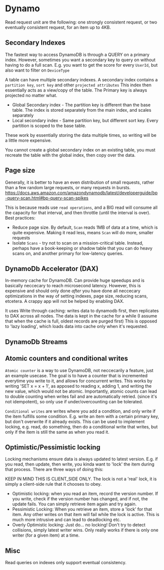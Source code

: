 # Dynamo

Read request unit are the following: one strongly consistent request, or two eventually consistent request, for an item up to 4KB.

## Secondary Indexes

The fastest way to access DynamoDB is through a QUERY on a primary index. However, sometimes you want a secondary key to query on without having to do a full scan. E.g. you want to get the score for every `UserId`, but also want to filter on `DeviceType` 

A table can have multiple secondary indexes.
A secondary index contains a `partition key`, `sort key` and other `projected attributes` This index then essentially acts as a view/copy of the table. The Primary key is always projected no matter what.

- Global Secondary index - The partition key is different than the base table. The index is stored separately from the main index, and scales separately
- Local secondary index - Same partition key, but different sort key.  Every partition is scoped to the base table.

These work by essentially storing the data multiple times, so writing will be a little more expensive.

You cannot create a global secondary index on an existing table, you must recreate the table with the global index, then copy over the data.

## Page size

Generally, it is better to have an even distribution of small requests, rather than a few random large requests, or many requests in bursts. <https://docs.aws.amazon.com/amazondynamodb/latest/developerguide/bp-query-scan.html#bp-query-scan-spikes>

This is because reads use `read operations`, and a BIG read will consume all the capacity for that interval, and then throttle (until the interval is over). Best practices:

- Reduce page size. By default, `Scan` reads 1MB of data at a time, which is quite expensive. Making it read less, means `Scan` will do more, smaller requests
- Isolate `Scans` - try not to scan on a mission-critical table. Instead, perhaps have a book-keeping or shadow table that you can do heavy scans on, and another primary for low-latency queries.

## DynamoDb Accelerator (DAX)

In-memory cache for DynamoDB. Can provide huge speedups and is basically neccecary to reach microsecond latency. However, this is expensive and should only done *after* you have done all neccecary optimizations in the way of setting indexes, page size, reducing scans, etcetera. A crappy app will not be helped by enabling DAX.

It uses Write through caching: writes data to dynamodb first, then replicates to DAX across all nodes. The data is kept in the cache for a while (I assume that when the cache is full, oldest records are purged first) This is opposed to 'lazy loading', which loads data into cache only when it's requested.

## DynamoDb Streams

## Atomic counters and conditional writes

`Atomic counter` is a way to use DynamoDB, not neccecarily a feature, just an example usecase. The goal is to have a counter that is incremented everytime you write to it, and allows for concurrent writes. This works by writing 'SET x = x + 1', as apposed to reading x, adding 1, and writing the new value, which would not be atomic. Importantly, atomic counts can lead to double counting when writes fail and are automatically retried. (since it's not idempotent), so only use if under/overcounting can be tolerated.

`Conditional writes` are writes where you add a condition, and only write if the item fulfills some condition. E.g. write an item with a certain primary key, but don't overwrite if it already exists.
This can be used to implement locking, e.g. read, do something, then do a conditional write that writes, but only if the item is still the same as when you read it.

## Optimistic/Pessimistic locking

Locking mechanisms ensure data is always updated to latest version. E.g. if you read, then update, then write, you kinda want to 'lock' the item during that process. There are three ways of doing this:

KEEP IN MIND THIS IS CLIENT_SIDE ONLY. The lock is not a 'real' lock, it is simply a client-side rule that it chooses to obey.

- Optimistic locking: when you read an item, record the version number. If you write, check if the version number has changed, and if not, the update fails. You can simply retrieve item again and try again.
- Pessimistic Locking: When you retrieve an item, store a 'lock' for that item. Any other writes on that item will fail while the lock is active. This is much more intrusive and can lead to deadlocking etc.
- Overly Optimistic locking: Just do... no locking! Don't try to detect collisions, simply latest writer wins. Only really works if there is only one writer (for a given item) at a time.

## Misc

Read queries on indexes only support eventual consistency.